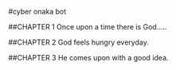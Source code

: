 #cyber onaka bot

##CHAPTER 1
Once upon a time there is God.....

##CHAPTER 2
God feels hungry everyday.

##CHAPTER 3
He comes upon with a good idea.